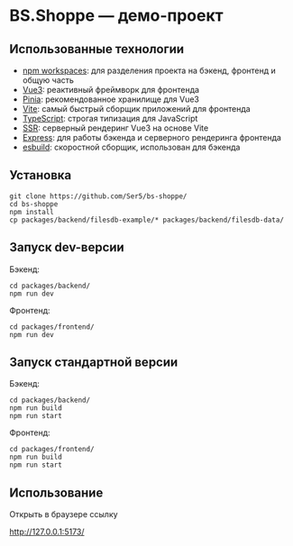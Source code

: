 # BS.Shoppe — демо-проект

## Использованные технологии

- [npm workspaces](https://docs.npmjs.com/cli/v9/using-npm/workspaces): для разделения проекта на бэкенд, фронтенд и общую часть
- [Vue3](https://v3.ru.vuejs.org/): реактивный фреймворк для фронтенда
- [Pinia](https://pinia.vuejs.org/): рекомендованное хранилище для Vue3
- [Vite](https://vitejs.dev/): самый быстрый сборщик приложений для фронтенда
- [TypeScript](https://www.typescriptlang.org/): строгая типизация для JavaScript
- [SSR](https://vitejs.dev/guide/ssr.html): серверный рендеринг Vue3 на основе Vite
- [Express](https://expressjs.com/ru/): для работы бэкенда и серверного рендеринга фронтенда
- [esbuild](https://esbuild.github.io/): скоростной сборщик, использован для бэкенда

## Установка

```
git clone https://github.com/Ser5/bs-shoppe/
cd bs-shoppe
npm install
cp packages/backend/filesdb-example/* packages/backend/filesdb-data/
```

## Запуск dev-версии

Бэкенд:

```
cd packages/backend/
npm run dev
```

Фронтенд:

```
cd packages/frontend/
npm run dev
```

## Запуск стандартной версии

Бэкенд:

```
cd packages/backend/
npm run build
npm run start
```

Фронтенд:

```
cd packages/frontend/
npm run build
npm run start
```

## Использование

Открыть в браузере ссылку

<http://127.0.0.1:5173/>

